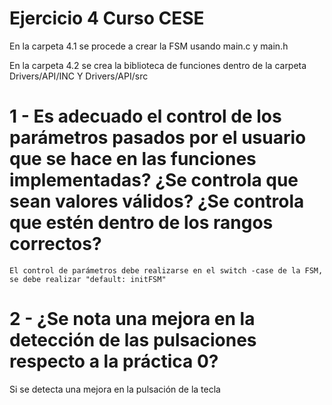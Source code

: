 # Ejercicio 4 Curso CESE 

En la carpeta 4.1 se procede a crear la FSM usando main.c y main.h 

En la carpeta 4.2 se crea la biblioteca de funciones dentro de la carpeta Drivers/API/INC Y Drivers/API/src 


# 1 - Es adecuado el control de los parámetros pasados por el usuario que se hace en las funciones implementadas? ¿Se controla que sean valores válidos? ¿Se controla que estén dentro de los rangos correctos?
	El control de parámetros debe realizarse en el switch -case de la FSM, se debe realizar "default: initFSM" 
	

# 2 - ¿Se nota una mejora en la detección de las pulsaciones respecto a la práctica 0? 

Si se detecta una mejora en la pulsación de la tecla 


